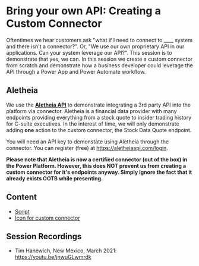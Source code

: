 # Bring your own API: Creating a Custom Connector
Oftentimes we hear customers ask "what if I need to connect to ____ system and there isn't a connector?". Or, "We use our own proprietary API in our applications. Can your system leverage our API?". This session is to demonstrate that yes, we can. In this session we create a custom connector from scratch and demonstrate how a business developer could leverage the API through a Power App and Power Automate workflow.

## Aletheia
We use the [**Aletheia API**](https://aletheiaapi.com) to demonstrate integrating a 3rd party API into the platform via connector. Aletheia is a financial data provider with many endpoints providing everything from a stock quote to insider trading history for C-suite executives. In the interest of time, we will only demonstrate adding **one** action to the custom connector, the Stock Data Quote endpoint.

You will need an API key to demonstate using Aletheia through the connector. You can register (free) at https://aletheiaapi.com/login.

**Please note that Aletheia is now a certified connector (out of the box) in the Power Platform. However, this does NOT prevent us from creating a custom connector for it's endpoints anyway. Simply ignore the fact that it already exists OOTB while presenting.**

## Content
- [Script](./Script.docx)
- [Icon for custom connector](./icon.png)

## Session Recordings
- Tim Hanewich, New Mexico, March 2021: https://youtu.be/jnwuGLwmrdk